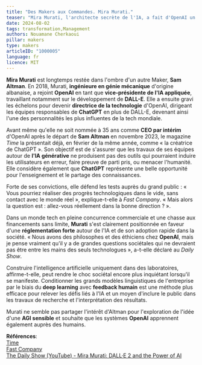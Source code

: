 ```yaml
---
title: "Des Makers aux Commandes. Mira Murati."
teaser: "Mira Murati, l'architecte secrète de l'IA, a fait d'OpenAI un leader mondial. Découvrez comment elle façonne l'avenir tout en gardant une éthique inébranlable."
date: 2024-08-02
tags: transformation,Management
authors: Nouamane Cherkaoui
pillar: makers
type: makers
articleID: "1000005"
language: fr
licence: MIT
---
```


**Mira Murati** est longtemps restée dans l'ombre d'un autre Maker, **Sam Altman**. En 2018, Murati, **ingénieure en génie mécanique** d'origine albanaise, a rejoint **OpenAI** en tant que **vice-présidente de l'IA appliquée**, travaillant notamment sur le développement de **DALL-E**. Elle a ensuite gravi les échelons pour devenir **directrice de la technologie** d'OpenAI, dirigeant les équipes responsables de **ChatGPT** en plus de DALL-E, devenant ainsi l'une des personnalités les plus influentes de la tech mondiale.

Avant même qu'elle ne soit nommée à 35 ans comme **CEO par intérim** d'OpenAI après le départ de **Sam Altman** en novembre 2023, le magazine *Time* la présentait déjà, en février de la même année, comme « la créatrice de ChatGPT ». Son objectif est de s'assurer que les travaux de ses équipes autour de **l'IA générative** ne produisent pas des outils qui pourraient induire les utilisateurs en erreur, faire preuve de parti pris, ou menacer l'humanité. Elle considère également que **ChatGPT** représente une belle opportunité pour l'enseignement et le partage des connaissances.

Forte de ses convictions, elle défend les tests auprès du grand public : « Vous pourriez réaliser des progrès technologiques dans le vide, sans contact avec le monde réel », explique-t-elle à *Fast Company*. « Mais alors la question est : allez-vous réellement dans la bonne direction ? ».

Dans un monde tech en pleine concurrence commerciale et une chasse aux financements sans limite, **Murati** s'est clairement positionnée en faveur d'une **réglementation forte** autour de l'IA et de son adoption rapide dans la société. « Nous avons des philosophes et des éthiciens chez **OpenAI**, mais je pense vraiment qu'il y a de grandes questions sociétales qui ne devraient pas être entre les mains des seuls technologues », a-t-elle déclaré au *Daily Show*.

Construire l'intelligence artificielle uniquement dans des laboratoires, affirme-t-elle, peut rendre le choc sociétal encore plus inquiétant lorsqu'il se manifeste. Conditionner les grands modèles linguistiques de l'entreprise par le biais du **deep learning** avec **feedback humain** est une méthode plus efficace pour relever les défis liés à l'IA et un moyen d'inclure le public dans les travaux de recherche et l'interprétation des résultats.

Murati ne semble pas partager l'intérêt d'Altman pour l'exploration de l'idée d'une **AGI sensible** et souhaite que les systèmes **OpenAI** apprennent également auprès des humains.

**Références**:  
[Time](https://time.com/6252404/mira-murati-chatgpt-openai-interview/)  
[Fast Company](https://www.fastcompany.com)  
[The Daily Show (YouTube) - Mira Murati: DALL·E 2 and the Power of AI](https://www.youtube.com)
